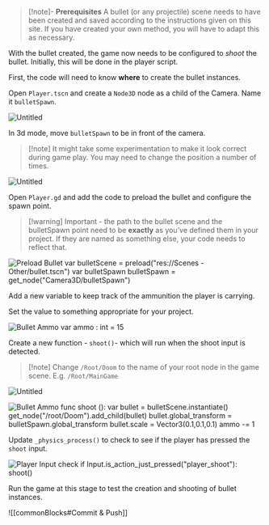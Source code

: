 
> [!note]- **Prerequisites** 
> A bullet (or any projectile) scene needs to have been created and saved according to the instructions given on this site. If you have created your own method, you will have to adapt this as necessary.

With the bullet created, the game now needs to be configured to *shoot* the bullet. Initially, this will be done in the player script.

First, the code will need to know **where** to create the bullet instances. 

Open `Player.tscn` and create a `Node3D` node as a child of the Camera. Name it `bulletSpawn`.  

![Untitled](bulletShooting-bulletSpawn.png)

In 3d mode, move `bulletSpawn` to be in front of the camera. 

> [!note] It might take some experimentation to make it look correct during game play. You may need to change the position a number of times.

![Untitled](bulletShooting-bulletSpawnPosition.png)

Open `Player.gd` and add the code to preload the bullet and configure the spawn point.

> [!warning] Important - the path to the bullet scene and the bulletSpawn point need to be **exactly** as you’ve defined them in your project. If they are named as something else, your code needs to reflect that.

<tabs>
<tab title="Screenshot">
<img src="bulletShooting-PreloadBullet.png" alt="Preload Bullet"/>
</tab>
<tab title="Code">
<code-block>
var bulletScene = preload("res://Scenes - Other/bullet.tscn")
var bulletSpawn
</code-block>

<code-block>
bulletSpawn = get_node("Camera3D/bulletSpawn")
</code-block>
</tab>
</tabs>


Add a new variable to keep track of the ammunition the player is carrying.

Set the value to something appropriate for your project.

<tabs>
<tab title="Screenshot">
<img src="bulletShooting-Ammo.png" alt="Bullet Ammo"/>
</tab>
<tab title="Code">

<code-block>
var ammo : int = 15
</code-block>
</tab>
</tabs>


Create a new function - `shoot()`- which will run when the shoot input is detected.

> [!note] Change `/Root/Doom` to the name of your root node in the game scene. E.g. `/Root/MainGame`


![Untitled](bulletShooting-RootGame.png)

<tabs>
<tab title="Screenshot">
<img src="bulletShooting-ScriptShoot.png" alt="Bullet Ammo"/>
</tab>
<tab title="Code">
<code-block>
func shoot ():
    var bullet = bulletScene.instantiate()
    get_node("/root/Doom").add_child(bullet)
    bullet.global_transform = bulletSpawn.global_transform
    bullet.scale = Vector3(0.1,0.1,0.1)
    ammo -= 1
</code-block>
</tab>
</tabs>

Update `_physics_process()` to check to see if the player has pressed the `shoot` input. 

<tabs>
<tab title="Screenshot">
<img src="bulletShooting-PlayerInput.png" alt="Player Input check"/>
</tab>
<tab title="Code">
<code-block>
if Input.is_action_just_pressed("player_shoot"):
    shoot()
</code-block>
</tab>
</tabs>


Run the game at this stage to test the creation and shooting of bullet instances.


![[commonBlocks#Commit & Push]]